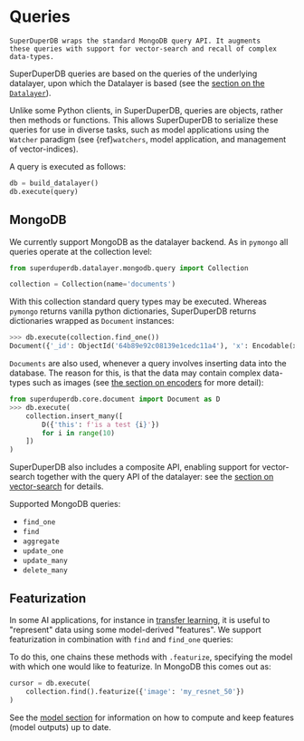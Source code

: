 # Queries

```{note}
SuperDuperDB wraps the standard MongoDB query API. It augments
these queries with support for vector-search and recall of complex data-types.
```

SuperDuperDB queries are based on the queries of the underlying datalayer, upon which the
Datalayer is based (see the [section on the `Datalayer`](datalayer)).

Unlike some Python clients, in SuperDuperDB, queries are objects, rather then methods or functions.
This allows SuperDuperDB to serialize these queries for use in diverse tasks, such as model
applications using the `Watcher` paradigm (see {ref}`watchers`, model application, and management of vector-indices).

A query is executed as follows:

```python
db = build_datalayer()
db.execute(query)
```

## MongoDB

We currently support MongoDB as the datalayer backend. As in `pymongo` all queries operate at the collection level:

```python
from superduperdb.datalayer.mongodb.query import Collection

collection = Collection(name='documents')
```

With this collection standard query types may be executed. Whereas `pymongo` returns vanilla python dictionaries, SuperDuperDB returns dictionaries wrapped as `Document` instances:


```python
>>> db.execute(collection.find_one())
Document({'_id': ObjectId('64b89e92c08139e1cedc11a4'), 'x': Encodable(x=tensor([ 0.2059,  0.5608,  ...]), encoder=Encoder(identifier='torch.float32[512]', decoder=<Artifact artifact=<superduperdb.encoders.torch.tensor.DecodeTensor object at 0x1785b5750> serializer=pickle>, encoder=<Artifact artifact=<superduperdb.encoders.torch.tensor.EncodeTensor object at 0x1786767d0> serializer=pickle>, shape=[512], version=0)), '_fold': 'train'})
```

`Documents` are also used, whenever a query involves inserting data into the database. The reason for this,
is that the data may contain complex data-types such as images (see [the section on encoders](encoders) for more detail):

```python
from superduperdb.core.document import Document as D
>>> db.execute(
    collection.insert_many([
        D({'this': f'is a test {i}'})
        for i in range(10)
    ])
)
```

SuperDuperDB also includes a composite API, enabling support for vector-search together with the query API of the datalayer: see the [section on vector-search](vectorsearch) for details.

Supported MongoDB queries:

- `find_one`
- `find`
- `aggregate`
- `update_one`
- `update_many`
- `delete_many`

## Featurization

In some AI applications, for instance in [transfer learning](https://en.wikipedia.org/wiki/Transfer_learning), it is useful to "represent" data using some model-derived "features".
We support featurization in combination with `find` and `find_one` queries:

To do this, one chains these methods with `.featurize`, specifying the model with which one would like to featurize. In MongoDB this comes out as:

```python
cursor = db.execute(
    collection.find().featurize({'image': 'my_resnet_50'})
)
```

See the [model section](model) for information on how to compute and keep features (model outputs)
up to date.
